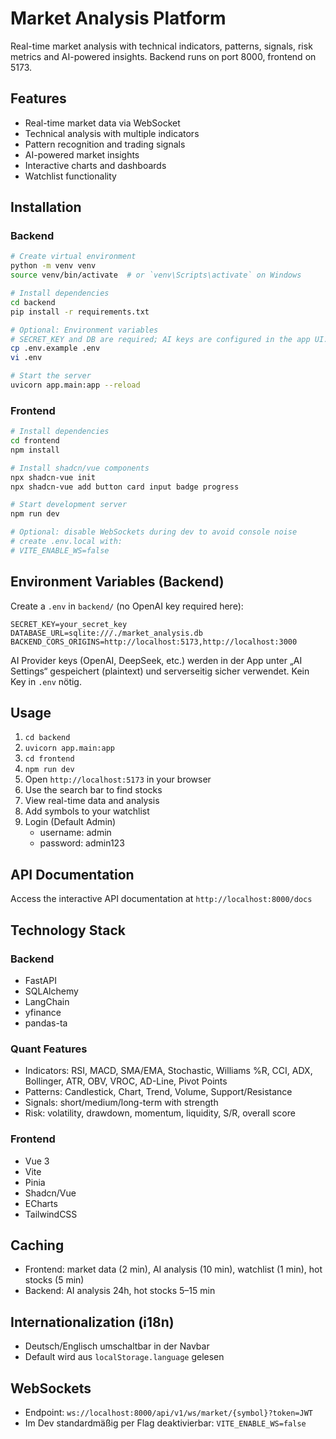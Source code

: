 # Market Analysis Platform

Real-time market analysis with technical indicators, patterns, signals, risk metrics and AI-powered insights. Backend runs on port 8000, frontend on 5173.

## Features

- Real-time market data via WebSocket
- Technical analysis with multiple indicators
- Pattern recognition and trading signals
- AI-powered market insights
- Interactive charts and dashboards
- Watchlist functionality

## Installation

### Backend

```bash
# Create virtual environment
python -m venv venv
source venv/bin/activate  # or `venv\Scripts\activate` on Windows

# Install dependencies
cd backend
pip install -r requirements.txt

# Optional: Environment variables
# SECRET_KEY and DB are required; AI keys are configured in the app UI.
cp .env.example .env
vi .env

# Start the server
uvicorn app.main:app --reload
```

### Frontend

```bash
# Install dependencies
cd frontend
npm install

# Install shadcn/vue components
npx shadcn-vue init
npx shadcn-vue add button card input badge progress

# Start development server
npm run dev

# Optional: disable WebSockets during dev to avoid console noise
# create .env.local with:
# VITE_ENABLE_WS=false
```

## Environment Variables (Backend)

Create a `.env` in `backend/` (no OpenAI key required here):

```env
SECRET_KEY=your_secret_key
DATABASE_URL=sqlite:///./market_analysis.db
BACKEND_CORS_ORIGINS=http://localhost:5173,http://localhost:3000
```

AI Provider keys (OpenAI, DeepSeek, etc.) werden in der App unter „AI Settings“ gespeichert (plaintext) und serverseitig sicher verwendet. Kein Key in `.env` nötig.

## Usage

1. ```cd backend```
2. ```uvicorn app.main:app```
3. ```cd frontend```
4. ```npm run dev```
5. Open `http://localhost:5173` in your browser
6. Use the search bar to find stocks
7. View real-time data and analysis
8. Add symbols to your watchlist
9. Login (Default Admin)
   - username: admin
   - password: admin123

## API Documentation

Access the interactive API documentation at `http://localhost:8000/docs`

## Technology Stack

### Backend
- FastAPI
- SQLAlchemy
- LangChain
- yfinance
- pandas-ta

### Quant Features
- Indicators: RSI, MACD, SMA/EMA, Stochastic, Williams %R, CCI, ADX, Bollinger, ATR, OBV, VROC, AD-Line, Pivot Points
- Patterns: Candlestick, Chart, Trend, Volume, Support/Resistance
- Signals: short/medium/long-term with strength
- Risk: volatility, drawdown, momentum, liquidity, S/R, overall score

### Frontend
- Vue 3
- Vite
- Pinia
- Shadcn/Vue
- ECharts
- TailwindCSS

## Caching
- Frontend: market data (2 min), AI analysis (10 min), watchlist (1 min), hot stocks (5 min)
- Backend: AI analysis 24h, hot stocks 5–15 min

## Internationalization (i18n)
- Deutsch/Englisch umschaltbar in der Navbar
- Default wird aus `localStorage.language` gelesen

## WebSockets
- Endpoint: `ws://localhost:8000/api/v1/ws/market/{symbol}?token=JWT`
- Im Dev standardmäßig per Flag deaktivierbar: `VITE_ENABLE_WS=false`